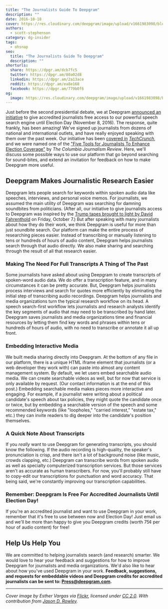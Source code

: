 ```yaml
---
title: "The Journalists Guide To Deepgram"
description: ""
date: 2016-10-18
cover: https://res.cloudinary.com/deepgram/image/upload/v1661983098/blog/the-journalists-guide-to-deepgram/placeholder-post-image%402x.jpg
authors:
  - scott-stephenson
category: dg-insider
tags:
  - ohsnap
seo:
  title: "The Journalists Guide To Deepgram"
  description: ""
shorturls:
  share: https://dpgr.am/dcb7fc5
  twitter: https://dpgr.am/80a02d8
  linkedin: https://dpgr.am/2a13ace
  reddit: https://dpgr.am/ea8e168
  facebook: https://dpgr.am/779b0f6
og:
  image: https://res.cloudinary.com/deepgram/image/upload/v1661983098/blog/the-journalists-guide-to-deepgram/placeholder-post-image%402x.jpg
---
```


Just before the second presidential debate, we at Deepgram [announced an initiative](https://blog.deepgram.com/new-tech-lets-journalists-find-damning-soundbites/) to give accredited journalists free access to our powerful speech search engine until Election Day (November 8, 2016). The response, quite frankly, has been amazing! We've signed up journalists from dozens of national and international outlets, and have really enjoyed speaking with them over the past week. Our initiative has been [covered in](https://techcrunch.com/2016/10/10/deepgrams-speech-search-engine-is-now-free-for-journalists-until-election-day/) [_TechCrunch_](https://techcrunch.com/2016/10/10/deepgrams-speech-search-engine-is-now-free-for-journalists-until-election-day/), and we were named one of the ["Five Tools for Journalists To Enhance Election Coverage"](http://www.cjr.org/innovations/trump_clinton_journalist_technology.php) by _The Columbia Journalism Review_. Here, we'll discuss some possible ways to use our platform that go beyond searching for sound-bites, and extend an invitation for feedback on how to make Deepgram more useful.

## Deepgram Makes Journalistic Research Easier

Deepgram lets people search for keywords within spoken audio data like speeches, interviews, and personal voice memos. For journalists, we assumed the main utility of Deepgram was searching for damning soundbites from politicians. (After all, our initiative to give journalists access to Deepgram was inspired by the [Trump tapes brought to light by David Fahrenthold](https://www.washingtonpost.com/politics/trump-recorded-having-extremely-lewd-conversation-about-women-in-2005/2016/10/07/3b9ce776-8cb4-11e6-bf8a-3d26847eeed4_story.html) on Friday, October 7.) But after speaking with many journalists about how they do their work, we think Deepgram is useful for more than just soundbite search. Our platform can make the entire process of researching pieces easier. Instead of transcribing or manually listening to tens or hundreds of hours of audio content, Deepgram helps journalists search through that audio directly. We also make sharing and searching through the result of all that research easier.

### Making The Need For Full Transcripts A Thing of The Past

Some journalists have asked about using Deepgram to create transcripts of spoken-word audio data. We do offer a transcription feature, and in many circumstances it can be pretty accurate. But, Deepgram helps journalists process interviews and search for quotes more efficiently by eliminating the initial step of transcribing audio recordings. Deepgram helps journalists and media organizations turn the typical research workflow on its head. A speech search-first workflow lets journalists and research analysts identify the key segments of audio that may need to be transcribed by hand later. Deepgram saves journalists and media organizations time and financial resources by letting them find key words and phrases within tens or hundreds of hours of audio, with no need to transcribe or annotate it all up front.

### Embedding Interactive Media

We built media sharing directly into Deepgram. At the bottom of any file in our platform, there is a unique HTML iframe element that journalists (or a web developer they work with) can paste into almost any content management system. By default, we let users embed searchable audio media. We can create searchable videos as well, but for now that service is only available by request. (Our contact information is at the end of this post.) Embedding searchable media makes pieces more interactive and engaging. For example, if a journalist were writing about a political candidate's speech about tax policies, they might quote the candidate once or twice, but by embedding a searchable version of the speech and some recommended keywords (like "loopholes," "carried interest," "estate tax," etc.) they can invite readers to dig deeper into the candidate's position themselves.

### A Quick Note About Transcripts

If you _really_ want to use Deepgram for generating transcripts, you should know the following. If the audio recording is high-quality, the speaker's pronunciation is crisp, and there isn't a lot of background noise (like music, crowds clapping, etc.) Deepgram can transcribe words from spoken audio as well as specialty computerized transcription services. But those services aren't as accurate as human transcribers. For now, you'll probably still have to copy-edit our transcriptions for punctuation and word accuracy. That being said, we're constantly improving our transcription capabilities.

### Remember: Deepgram Is Free For Accredited Journalists Until Election Day!

If you're an accredited journalist and want to use Deepgram in your work, remember that it's free to use between now and Election Day! Just email us and we'll be more than happy to give you Deepgram credits (worth 75¢ per hour of audio content) for free!

## Help Us Help You

We are committed to helping journalists search (and research) smarter. We would love to hear your feedback and suggestions for how to improve Deepgram for journalists and media organizations. We'd also like to hear about how you've used Deepgram in your work. **Feedback, suggestions, and requests for embeddable videos and Deepgram credits for accredited journalists can be sent to: [Press@deepgram.com](mailto:deepgram.comnull).**

* * *

_Cover image by Esther Vargas via [Flickr](https://www.flickr.com/photos/esthervargasc/10948923353/in/photolist-hFw6sz-q8jyMs-4rWiK4-39u1L1-4USXkP-4APB4-pUUqXC-a6PfMX-dHvtNv-2EsH-pU8X3S-nDEban-oZ5oJ4-qu62Qk-phyqDt-oLHdEZ-fUMosn-oLXpj7-8dKxYh-4znP1S-nU75Kf-bmpkZL-aqykCF-nty92e-7WBLGb-ibooom-dHCMz1-9qDWdY-gMKoH2-ntxC6e-oLYSA2-gJhdXA-5oSLxP-fKqEDR-72igL-fKqDge-fKH9vE-nVQMeR-fn4osQ-9bEDFW-hXAZxo-hMRLQu-fKHehE-mZMJ9F-8YXGCD-7tKj3w-9dXq9U-87DwDi-9azv56-7S4dnp), licensed under [CC 2.0](https://creativecommons.org/licenses/by-sa/2.0/)._ _With contribution from [Jason D. Rowley](http://jasondrowley.com/)._
